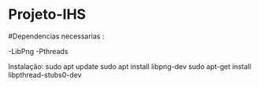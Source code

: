 # Projeto-IHS


#Dependencias necessarias : 

-LibPng 
-Pthreads 

Instalação: 
sudo apt update 
sudo apt install libpng-dev
sudo apt-get install libpthread-stubs0-dev
